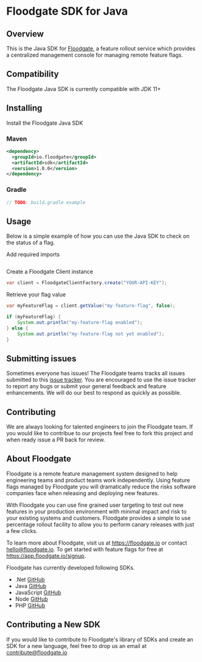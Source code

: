 # Floodgate SDK for Java

## Overview

This is the Java SDK for [Floodgate](https://floodgate.io), a feature rollout service which provides a centralized management console for managing remote feature flags.

## Compatibility

The Floodgate Java SDK is currently compatible with JDK 11+

## Installing

Install the Floodgate Java SDK

### Maven

```xml
<dependency>
  <groupId>io.floodgate</groupId>
  <artifactId>sdk</artifactId>
  <version>1.0.0</version>
</dependency>
```

### Gradle
```groovy
// TODO: build.gradle example
```

## Usage

Below is a simple example of how you can use the Java SDK to check on the status of a flag.

Add required imports

```java

```

Create a Floodgate Client instance

```java
var client = FloodgateClientFactory.create("YOUR-API-KEY");
```

Retrieve your flag value

```java
var myFeatureFlag = client.getValue("my-feature-flag", false);

if (myFeatureFlag) {
    System.out.println("my-feature-flag enabled");
} else {
    System.out.println("my-feature-flag not yet enabled");
}
```

## Submitting issues

Sometimes everyone has issues! The Floodgate teams tracks all issues submitted to this [issue tracker](https://github.com/floodgate-io/java-sdk/issues). You are encouraged to use the issue tracker to report any bugs or submit your general feedback and feature enhancements. We will do our best to respond as quickly as possible.

## Contributing

We are always looking for talented engineers to join the Floodgate team. If you would like to contribue to our projects feel free to fork this project and when ready issue a PR back for review.

## About Floodgate

Floodgate is a remote feature management system designed to help engineering teams and product teams work independently. Using feature flags managed by Floodgate you will dramatically reduce the risks software companies face when releasing and deploying new features.

With Floodgate you can use fine grained user targeting to test out new features in your production environment with minimal impact and risk to your existing systems and customers. Floodgate provides a simple to use percentage rollout facility to allow you to perform canary releases with just a few clicks.

To learn more about Floodgate, visit us at https://floodgate.io or contact hello@floodgate.io. To get started with feature flags for free at https://app.floodgate.io/signup.

Floodgate has currently developed following SDKs.

* .Net [GitHub](https://github.com/floodgate-io/dotnet-sdk)
* Java [GitHub](https://github.com/floodgate-io/java-sdk)
* JavaScript [GitHub](https://github.com/floodgate-io/javascript-sdk)
* Node [GitHub](https://github.com/floodgate-io/node-sdk)
* PHP [GitHub](https://github.com/floodgate-io/php-sdk)

## Contributing a New SDK

If you would like to contribute to Floodgate's library of SDKs and create an SDK for a new language, feel free to drop us an email at contribute@floodgate.io
